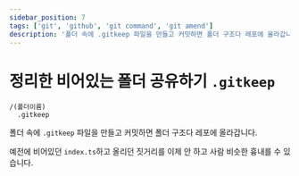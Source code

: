 ```yaml
---
sidebar_position: 7
tags: ['git', 'github', 'git command', 'git amend']
description: '폴더 속에 .gitkeep 파일을 만들고 커밋하면 폴더 구조다 레포에 올라갑니다.'
---
```


# 정리한 비어있는 폴더 공유하기 `.gitkeep`

```
/(폴더이름)
  .gitkeep
```

폴더 속에 `.gitkeep` 파일을 만들고 커밋하면 폴더 구조다 레포에 올라갑니다.

예전에 비어있던 `index.ts`하고 올리던 짓거리를 이제 안 하고 사람 비슷한 흉내를 수 있습니다.
